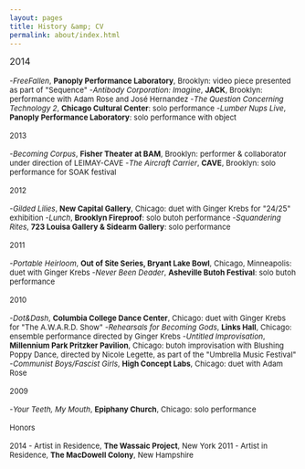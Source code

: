 ```yaml
---
layout: pages
title: History &amp; CV
permalink: about/index.html
---
```

<font size="2">
<font size="3">
2014
</font>
<br><br>
-<i>FreeFallen</i>, <b>Panoply Performance Laboratory</b>, Brooklyn: video piece presented as part of "Sequence"
-<i>Antibody Corporation: Imagine</i>, <b>JACK</b>, Brooklyn: performance with Adam Rose and José Hernandez
-<i>The Question Concerning Technology 2</i>, <b>Chicago Cultural Center</b>: solo performance
-<i>Lumber Nups Live</i>, <b>Panoply Performance Laboratory</b>: solo performance with object
<br><br>
2013
<br><br>
-<i>Becoming Corpus</i>, <b>Fisher Theater at BAM</b>, Brooklyn: performer & collaborator under direction of LEIMAY-CAVE
-<i>The Aircraft Carrier</i>, <b>CAVE</b>, Brooklyn: solo performance for SOAK festival
<br><br>
2012
<br><br>
-<i>Gilded Lilies</i>, <b>New Capital Gallery</b>, Chicago: duet with Ginger Krebs for "24/25" exhibition
-<i>Lunch</i>, <b>Brooklyn Fireproof</b>: solo butoh performance
-<i>Squandering Rites</i>, <b>723 Louisa Gallery & Sidearm Gallery</b>: solo performance
<br><br>
2011
<br><br>
-<i>Portable Heirloom</i>, <b>Out of Site Series, Bryant Lake Bowl</b>, Chicago, Minneapolis: duet with Ginger Krebs
-<i>Never Been Deader</i>, <b>Asheville Butoh Festival</b>: solo butoh performance
<br><br>
2010
<br><br>
-<i>Dot&Dash</i>, <b>Columbia College Dance Center</b>, Chicago: duet with Ginger Krebs for "The A.W.A.R.D. Show"
-<i>Rehearsals for Becoming Gods</i>, <b>Links Hall</b>, Chicago: ensemble performance directed by Ginger Krebs
-<i>Untitled Improvisation</i>, <b>Millennium Park Pritzker Pavilion</b>, Chicago: butoh improvisation with Blushing Poppy Dance, directed by Nicole Legette, as part of the "Umbrella Music Festival"
-<i>Communist Boys/Fascist Girls</i>, <b>High Concept Labs</b>, Chicago: duet with Adam Rose
<br><br>
2009
<br><br>
-<i>Your Teeth, My Mouth</i>, <b>Epiphany Church</b>, Chicago: solo performance
<br><br>
Honors
<br><br>
2014 - Artist in Residence, <b>The Wassaic Project</b>, New York
2011 - Artist in Residence, <b>The MacDowell Colony</b>, New Hampshire
</font>
